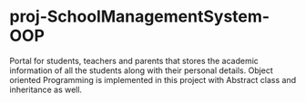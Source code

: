 # proj-SchoolManagementSystem-OOP
 Portal for students, teachers and parents that stores the academic information of all the students along with their personal details. Object oriented Programming is implemented in this project with Abstract class and inheritance as well. 
